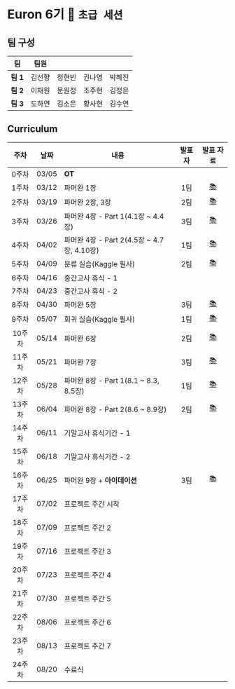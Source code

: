 # Euron 6기 🐣 ```초급 세션```

## 팀 구성

|팀|팀원| | | |
|---|---|---|---|---|  
|**팀 1**|김선향|정현빈|권나영|박혜진|
|**팀 2**|이채원|문원정|조주현|김정은|
|**팀 3**|도하연|김소은|황사현|김수연|

## Curriculum
|주차|날짜|내용|발표자|발표 자료|
|:-:|:---:|---------------|:---:|:-:|
|0주차|03/05|**OT**|||
|1주차|03/12|파머완 1장|1팀|[📚](https://github.com/Ewha-Euron/6th-Novice/blob/f9bc8b8b3b1e17e08bfe39931e59d6cc07a71605/Euron%EC%B4%88%EA%B8%89%EC%84%B8%EC%85%98_1%EC%A1%B0_1%EC%A3%BC%EC%B0%A8.pdf)|
|2주차|03/19|파머완 2장, 3장|2팀|[📚](https://github.com/Ewha-Euron/6th-Novice/blob/04d13d8cbd64a21a0acc1bebce90a4a7bead9431/2%EC%A3%BC%EC%B0%A8%20%EB%B0%9C%ED%91%9C%EC%9E%90%EB%A3%8C_%EC%82%AC%EC%9D%B4%ED%82%B7%EB%9F%B0%2C%20%ED%8F%89%EA%B0%80.pdf)|
|3주차|03/26|파머완 4장 - Part 1(4.1장 ~  4.4장)|3팀|[📚](https://github.com/Ewha-Euron/6th-Novice/blob/79a0e0821a00ac7c48e9d8b3884a5d95f74d3441/Euron%EC%B4%88%EA%B8%89%EC%84%B8%EC%85%98_3%EC%A1%B0_3%EC%A3%BC%EC%B0%A8.pdf)|
|4주차|04/02|파머완 4장 - Part 2(4.5장 ~ 4.7장, 4.10장)|1팀|[📚](https://github.com/Ewha-Euron/6th-Novice/blob/05bf111cf808b983d759f4f82ee1298e6df56ea9/Euron_4%EC%A3%BC%EC%B0%A8_%EB%B0%9C%ED%91%9C%EC%9E%90%EB%A3%8C.pdf)|
|5주차|04/09|분류 실습(Kaggle 필사)|2팀|[📚]()|
|6주차|04/16|중간고사 휴식 - 1|||
|7주차|04/23|중간고사 휴식 - 2|||
|8주차|04/30|파머완 5장|3팀|[📚]()|
|9주차|05/07|회귀 실습(Kaggle 필사)|1팀|[📚]()|
|10주차|05/14|파머완 6장|2팀|[📚]()|
|11주차|05/21|파머완 7장|3팀|[📚]()|
|12주차|05/28|파머완 8장 - Part 1(8.1 ~ 8.3, 8.5장)|1팀|[📚]()|
|13주차|06/04|파머완 8장 - Part 2(8.6 ~ 8.9장)|2팀|[📚]()|
|14주차|06/11|기말고사 휴식기간 - 1|||
|15주차|06/18|기말고사 휴식기간 - 2|||
|16주차|06/25|파머완 9장 + **아이데이션**|3팀|[📚]()|
|17주차|07/02|프로젝트 주간 시작|||
|18주차|07/09|프로젝트 주간 2|||
|19주차|07/16|프로젝트 주간 3|||
|20주차|07/23|프로젝트 주간 4|||
|21주차|07/30|프로젝트 주간 5|||
|22주차|08/06|프로젝트 주간 6|||
|23주차|08/13|프로젝트 주간 7|||
|24주차|08/20|수료식|||
